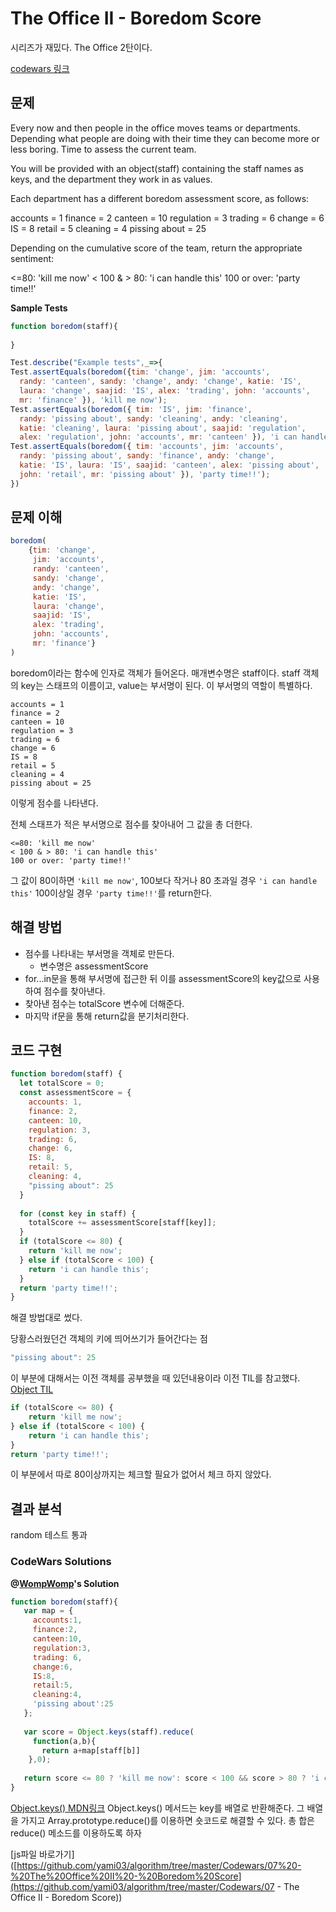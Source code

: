 # The Office II - Boredom Score

시리즈가 재밌다. The Office 2탄이다.

[codewars 링크](<https://www.codewars.com/kata/57ed4cef7b45ef8774000014>)

## 문제

Every now and then people in the office moves teams or departments. Depending what people are doing with their time they can become more or less boring. Time to assess the current team.

You will be provided with an object(staff) containing the staff names as keys, and the department they work in as values.

Each department has a different boredom assessment score, as follows:

accounts = 1
finance = 2 
canteen = 10 
regulation = 3 
trading = 6 
change = 6
IS = 8
retail = 5
cleaning = 4
pissing about = 25

Depending on the cumulative score of the team, return the appropriate sentiment:

<=80: 'kill me now'
< 100 & > 80: 'i can handle this'
100 or over: 'party time!!'

**Sample Tests**

```js
function boredom(staff){
  
}

Test.describe("Example tests",_=>{
Test.assertEquals(boredom({tim: 'change', jim: 'accounts',
  randy: 'canteen', sandy: 'change', andy: 'change', katie: 'IS',
  laura: 'change', saajid: 'IS', alex: 'trading', john: 'accounts',
  mr: 'finance' }), 'kill me now');
Test.assertEquals(boredom({ tim: 'IS', jim: 'finance',
  randy: 'pissing about', sandy: 'cleaning', andy: 'cleaning',
  katie: 'cleaning', laura: 'pissing about', saajid: 'regulation',
  alex: 'regulation', john: 'accounts', mr: 'canteen' }), 'i can handle this');
Test.assertEquals(boredom({ tim: 'accounts', jim: 'accounts',
  randy: 'pissing about', sandy: 'finance', andy: 'change',
  katie: 'IS', laura: 'IS', saajid: 'canteen', alex: 'pissing about',
  john: 'retail', mr: 'pissing about' }), 'party time!!');
})
```



## 문제 이해

```js
boredom(
    {tim: 'change', 
     jim: 'accounts', 
     randy: 'canteen', 
     sandy: 'change', 
     andy: 'change', 
     katie: 'IS',
     laura: 'change', 
     saajid: 'IS', 
     alex: 'trading', 
     john: 'accounts',
     mr: 'finance'}
)    
```

boredom이라는 함수에 인자로 객체가 들어온다. 매개변수명은 staff이다.
staff 객체의 key는 스태프의 이름이고, value는 부서명이 된다. 이 부서명의 역할이 특별하다.

```
accounts = 1
finance = 2 
canteen = 10 
regulation = 3 
trading = 6 
change = 6
IS = 8
retail = 5
cleaning = 4
pissing about = 25
```

이렇게 점수를 나타낸다. 

전체 스태프가 적은 부서명으로 점수를 찾아내어 그 값을 총 더한다.

```
<=80: 'kill me now'
< 100 & > 80: 'i can handle this'
100 or over: 'party time!!'
```

그 값이 80이하면 `'kill me now'`,
100보다 작거나 80 초과일 경우 `'i can handle this'`
100이상일 경우 `'party time!!'`를 return한다.

## 해결 방법

* 점수를 나타내는 부서명을 객체로 만든다.
  * 변수명은 assessmentScore 
* for...in문을 통해 부서명에 접근한 뒤 이를 assessmentScore의 key값으로 사용하여 점수를 찾아낸다. 
* 찾아낸 점수는 totalScore 변수에 더해준다.
* 마지막 if문을 통해 return값을 분기처리한다. 

## 코드 구현

```js
function boredom(staff) {
  let totalScore = 0;
  const assessmentScore = {
    accounts: 1, 
    finance: 2,
    canteen: 10,
    regulation: 3,
    trading: 6,
    change: 6,
    IS: 8,
    retail: 5,
    cleaning: 4,
    "pissing about": 25
  }
  
  for (const key in staff) {
    totalScore += assessmentScore[staff[key]];
  }
  if (totalScore <= 80) {
    return 'kill me now';
  } else if (totalScore < 100) {
    return 'i can handle this';
  }
  return 'party time!!';
}
```

해결 방법대로 썼다.

당황스러웠던건 객체의 키에 띄어쓰기가 들어간다는 점

```js
"pissing about": 25
```

이 부분에 대해서는 이전 객체를 공부했을 때 있던내용이라 이전 TIL를 참고했다.
[Object TIL](<https://github.com/yami03/til/blob/master/javascript/array-object.md#object>)

```js
if (totalScore <= 80) {
    return 'kill me now';
} else if (totalScore < 100) {
    return 'i can handle this';
}
return 'party time!!';
```

이 부분에서 따로 80이상까지는 체크할 필요가 없어서 체크 하지 않았다.



## 결과 분석

random 테스트 통과

### CodeWars Solutions

**@[WompWomp](https://www.codewars.com/users/WompWomp)'s Solution**

```js
function boredom(staff){
   var map = {
     accounts:1,
     finance:2,
     canteen:10,
     regulation:3,
     trading: 6,
     change:6,
     IS:8,
     retail:5,
     cleaning:4,
     'pissing about':25
   };
   
   var score = Object.keys(staff).reduce(
     function(a,b){       
       return a+map[staff[b]]
    },0); 
   
   return score <= 80 ? 'kill me now': score < 100 && score > 80 ? 'i can handle this' : 'party time!!';
}
```

[Object.keys() MDN링크](<https://developer.mozilla.org/ko/docs/Web/JavaScript/Reference/Global_Objects/Object/keys>) 
Object.keys() 메서드는 key를 배열로 반환해준다. 그 배열을 가지고 Array.prototype.reduce()를 이용하면 숏코드로 해결할 수 있다.
총 합은 reduce() 메소드를 이용하도록 하자

[js파일 바로가기]([https://github.com/yami03/algorithm/tree/master/Codewars/07%20-%20The%20Office%20II%20-%20Boredom%20Score](https://github.com/yami03/algorithm/tree/master/Codewars/07 - The Office II - Boredom Score))

 